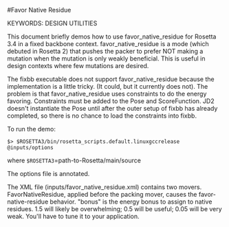#Favor Native Residue

KEYWORDS: DESIGN UTILITIES

This document briefly demos how to use favor_native_residue for Rosetta 3.4 in 
a fixed backbone context.  favor_native_residue is a mode (which debuted in 
Rosetta 2) that pushes the packer to prefer NOT making a mutation when the 
mutation is only weakly beneficial.  This is useful in design contexts where 
few mutations are desired.

The fixbb executable does not support favor_native_residue because the 
implementation is a little tricky.  (It could, but it currently does not).  The 
problem is that favor_native_residue uses constraints to do the energy 
favoring.  Constraints must be added to the Pose and ScoreFunction.  JD2 
doesn't instantiate the Pose until after the outer setup of fixbb has already 
completed, so there is no chance to load the constraints into fixbb.

To run the demo:

    $> $ROSETTA3/bin/rosetta_scripts.default.linuxgccrelease @inputs/options 
    
where `$ROSETTA3`=path-to-Rosetta/main/source

The options file is annotated.

The XML file (inputs/favor_native_residue.xml) contains two movers.  
FavorNativeResidue, applied before the packing mover, causes the 
favor-native-residue behavior.  "bonus" is the energy bonus to assign to native 
residues.  1.5 will likely be overwhelming; 0.5 will be useful; 0.05 will be 
very weak.  You'll have to tune it to your application.

